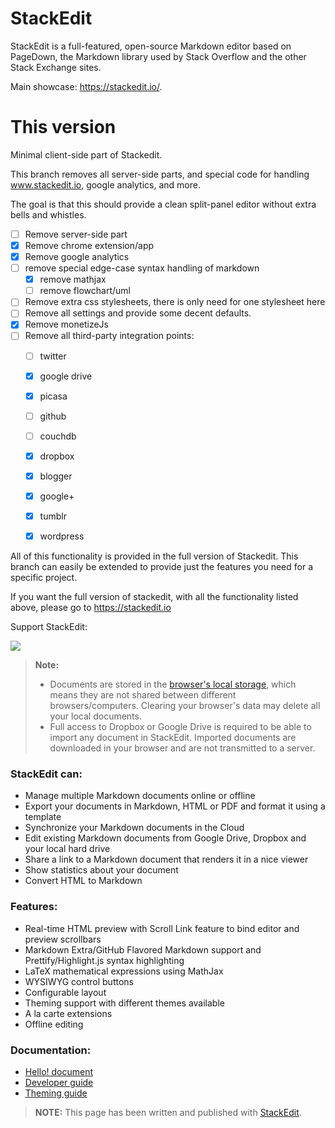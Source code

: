 StackEdit
=========

StackEdit is a full-featured, open-source Markdown editor based on PageDown, the Markdown library used by Stack Overflow and the other Stack Exchange sites.

Main showcase: https://stackedit.io/.

This version
============

Minimal client-side part of Stackedit.

This branch removes all server-side parts, and special code for handling www.stackedit.io, google analytics, and more.

The goal is that this should provide a clean split-panel editor without extra bells and whistles.

* [ ] Remove server-side part
* [x] Remove chrome extension/app
* [x] Remove google analytics
* [ ] remove special edge-case syntax handling of markdown
  - [x] remove mathjax
  - [ ] remove flowchart/uml
* [ ] Remove extra css stylesheets, there is only need for one stylesheet here
* [ ] Remove all settings and provide some decent defaults.
* [x] Remove monetizeJs
* [ ] Remove all third-party integration points:
  - [ ] twitter
  - [x] google drive
  - [x] picasa
  - [ ] github
  - [ ] couchdb
  - [x] dropbox
  - [x] blogger
  - [x] google+
  - [x] tumblr
  - [x] wordpress


All of this functionality is provided in the full version of Stackedit. This branch can easily be extended to provide just the features you need for a specific project.

If you want the full version of stackedit, with all the functionality listed above, please go to https://stackedit.io



Support StackEdit:

[![](https://cdn.monetizejs.com/resources/button-32.png)](https://monetizejs.com/authorize?client_id=ESTHdCYOi18iLhhO&summary=true)

> **Note:**
>
> - Documents are stored in the [browser's local storage][1], which means they are not shared between different browsers/computers. Clearing your browser's data may delete all your local documents.
> - Full access to Dropbox or Google Drive is required to be able to import any document in StackEdit. Imported documents are downloaded in your browser and are not transmitted to a server.

### StackEdit can:

 - Manage multiple Markdown documents online or offline
 - Export your documents in Markdown, HTML or PDF and format it using a template
 - Synchronize your Markdown documents in the Cloud
 - Edit existing Markdown documents from Google Drive, Dropbox and your local hard drive
 - Share a link to a Markdown document that renders it in a nice viewer
 - Show statistics about your document
 - Convert HTML to Markdown

### Features:

 - Real-time HTML preview with Scroll Link feature to bind editor and preview scrollbars
 - Markdown Extra/GitHub Flavored Markdown support and Prettify/Highlight.js syntax highlighting
 - LaTeX mathematical expressions using MathJax
 - WYSIWYG control buttons
 - Configurable layout
 - Theming support with different themes available
 - A la carte extensions
 - Offline editing

### Documentation:

 - [Hello! document][2]
 - [Developer guide][3]
 - [Theming guide][4]

> **NOTE:** This page has been written and published with [StackEdit][5].


  [1]: https://developer.mozilla.org/en-US/docs/Web/Guide/DOM/Storage#localStorage
  [2]: https://github.com/benweet/stackedit/blob/master/public/res/WELCOME.md#welcome-to-stackedit---welcome "Welcome document"
  [3]: https://github.com/benweet/stackedit/blob/master/doc/developer-guide.md#developer-guide "Developer guide"
  [4]: https://github.com/benweet/stackedit/blob/master/doc/theming.md#stackedit-theming-guide "Theming guide"
  [5]: https://stackedit.io/ "StackEdit"
